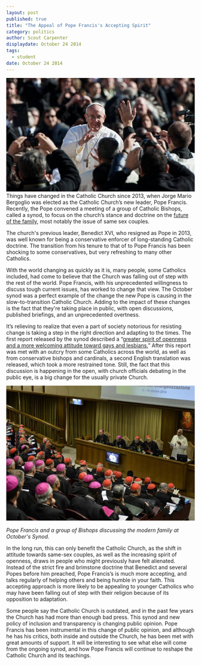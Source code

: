 ```yaml
---
layout: post
published: true
title: "The Appeal of Pope Francis's Accepting Spirit"
category: politics
author: Scout Carpenter
displaydate: October 24 2014
tags: 
  - student
date: October 24 2014
---
```


![Francis_crowd_Mass.jpg](https://raw.githubusercontent.com/smnookin/smnookin.github.io/master/_posts/Francis_crowd_Mass.jpg)   Things have changed in the Catholic Church since 2013, when Jorge Mario Bergoglio was elected as the Catholic Church’s new leader, Pope Francis. Recently, the Pope convened a meeting of a group of Catholic Bishops, called a synod, to focus on the church’s stance and doctrine on the [future of the family]( http://www.nytimes.com/2014/10/18/opinion/what-is-a-catholic-family.html), most notably the issue of same sex couples. 
	
The church's previous leader, Benedict XVI, who resigned as Pope in 2013, was well known for being a conservative enforcer of long-standing Catholic doctrine. The transition from his tenure to that of to Pope Francis has been shocking to some conservatives, but very refreshing to many other Catholics. 
	
With the world changing as quickly as it is, many people, some Catholics included, had come to believe that the Church was falling out of step with the rest of the world. Pope Francis, with his unprecedented willingness to discuss tough current issues, has worked to change that view. The October synod was a perfect example of the change the new Pope is causing in the slow-to-transition Catholic Church. Adding to the impact of these changes is the fact that they're taking place in public, with open discussions, published briefings, and an unprecedented overtness. 
	
It’s relieving to realize that even a part of society notorious for resisting change is taking a step in the right direction and adapting to the times. The first report released by the synod described a “[greater spirit of openness and a more welcoming attitude toward gays and lesbians.](http://www.bostonglobe.com/opinion/editorials/2014/10/17/synod-bishops-take-steps-toward-transparency-tolerance/9eoiQH13CjsJPGEXGNpeJI/story.html)” After this report was met with an outcry from some Catholics across the world, as well as from conservative bishops and cardinals, a second English translation was released, which took a more restrained tone. Still, the fact that this discussion is happening in the open, with church officials debating in the public eye, is a big change for the usually private Church.
	
![456721706-pope-francis-delivers-his-speech-during-the-synod-of.jpg.CROP.promo-mediumlarge.jpg](/_posts/456721706-pope-francis-delivers-his-speech-during-the-synod-of.jpg.CROP.promo-mediumlarge.jpg)

_Pope Francis and a group of Bishops discussing the modern family at October's Synod._

In the long run, this can only benefit the Catholic Church, as the shift in attitude towards same-sex couples, as well as the increasing spirit of openness, draws in people who might previously have felt alienated. Instead of the strict fire and brimstone doctrine that Benedict and several Popes before him preached, Pope Francis’s is much more accepting, and talks regularly of helping others and being humble in your faith. This accepting approach is more likely to be appealing to younger Catholics who may have been falling out of step with their religion because of its opposition to adaptation.
    
Some people say the Catholic Church is outdated, and in the past few years the Church has had more than enough bad press. This synod and new policy of inclusion and transparency is changing public opinion. Pope Francis has been instrumental in this change of public opinion, and although he has his critics, both inside and outside the Church, he has been met with great amounts of support. It will be interesting to see what else will come from the ongoing synod, and how Pope Francis will continue to reshape the Catholic Church and its teachings.